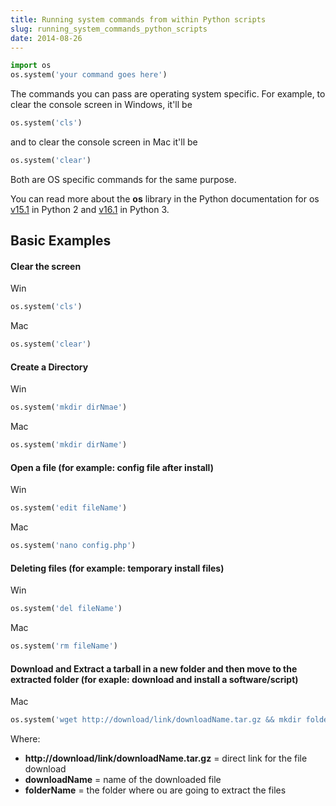 ```yaml
---
title: Running system commands from within Python scripts
slug: running_system_commands_python_scripts
date: 2014-08-26
---
```


```python
import os
os.system('your command goes here')
```
    
The commands you can pass are operating system specific. For example, to clear the console screen in Windows, it'll be 

```python
os.system('cls')
```

and to clear the console screen in Mac it'll be 

```python
os.system('clear')
```

Both are OS specific commands for the same purpose.

You can read more about the **os** library in the Python documentation for os [v15.1](https://docs.python.org/2/library/os.html) in Python 2 and [v16.1](https://docs.python.org/3/library/os.html) in Python 3.

Basic Examples
---

#### Clear the screen

Win 
    
```python
os.system('cls')
```

Mac 

```python
os.system('clear')
```

#### Create a Directory

Win 

```python
os.system('mkdir dirNmae')
```

Mac 

```python
os.system('mkdir dirName')
```

#### Open a file (for example: config file after install)

Win 

```python
os.system('edit fileName')
```

Mac 

```python
os.system('nano config.php')
```

#### Deleting files (for example: temporary install files)

Win 

```python
os.system('del fileName')
```

Mac 

```python
os.system('rm fileName')
```

#### Download and Extract a tarball in a new folder and then move to the extracted folder (for exaple: download and install a software/script)
Mac 
	
```python
os.system('wget http://download/link/downloadName.tar.gz && mkdir folderName && tar zxvf downloadName.tar.gz --directory folderName && cd folderName')
```

Where:  

- **http://download/link/downloadName.tar.gz** = direct link for the file download
- **downloadName** = name of the downloaded file  
- **folderName** = the folder where ou are going to extract the files  
